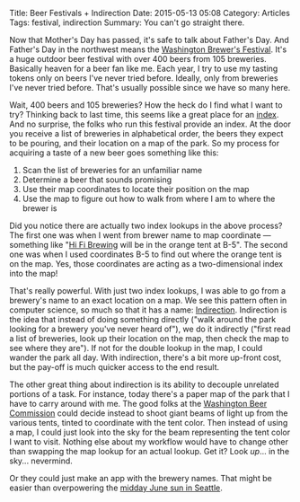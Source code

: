 Title: Beer Festivals + Indirection
Date: 2015-05-13 05:08
Category: Articles
Tags: festival, indirection
Summary: You can't go straight there.

Now that Mother's Day has passed, it's safe to talk about Father's Day. And Father's Day in the northwest means the [Washington Brewer's Festival](http://washingtonbeer.com/festivals/washington-brewers-festival.php). It's a huge outdoor beer festival with over 400 beers from 105 breweries. Basically heaven for a beer fan like me. Each year, I try to use my tasting tokens only on beers I've never tried before. Ideally, only from breweries I've never tried before. That's usually possible since we have so many here.

Wait, 400 beers and 105 breweries? How the heck do I find what I want to try? Thinking back to last time, this seems like a great place for an [index]({filename}/2015-bjcp-guidelines.md). And no surprise, the folks who run this festival provide an index. At the door you receive a list of breweries in alphabetical order, the beers they expect to be pouring, and their location on a map of the park. So my process for acquiring a taste of a new beer goes something like this:

1. Scan the list of breweries for an unfamiliar name
2. Determine a beer that sounds promising
3. Use their map coordinates to locate their position on the map
4. Use the map to figure out how to walk from where I am to where the brewer is

Did you notice there are actually two index lookups in the above process? The first one was when I went from brewer name to map coordinate &mdash; something like "[Hi Fi Brewing](http://www.hifibrewing.com) will be in the orange tent at B-5". The second one was when I used coordinates B-5 to find out where the orange tent is on the map. Yes, those coordinates are acting as a two-dimensional index into the map!

That's really powerful. With just two index lookups, I was able to go from a brewery's name to an exact location on a map. We see this pattern often in computer science, so much so that it has a name: [Indirection](http://en.wikipedia.org/wiki/Indirection). Indirection is the idea that instead of doing something directly ("walk around the park looking for a brewery you've never heard of"), we do it indirectly ("first read a list of breweries, look up their location on the map, then check the map to see where they are"). If not for the double lookup in the map, I could wander the park all day. With indirection, there's a bit more up-front cost, but the pay-off is much quicker access to the end result.

The other great thing about indirection is its ability to decouple unrelated portions of a task. For instance, today there's a paper map of the park that I have to carry around with me. The good folks at the [Washington Beer Commission](http://washingtonbeer.com/) could decide instead to shoot giant beams of light up from the various tents, tinted to coordinate with the tent color. Then instead of using a map, I could just look into the sky for the beam representing the tent color I want to visit. Nothing else about my workflow would have to change other than swapping the map lookup for an actual lookup. Get it? Look *up*... in the sky... nevermind.

Or they could just make an app with the brewery names. That might be easier than overpowering the [midday June sun in Seattle](https://www.flickr.com/photos/emma_daly/4425625426/).